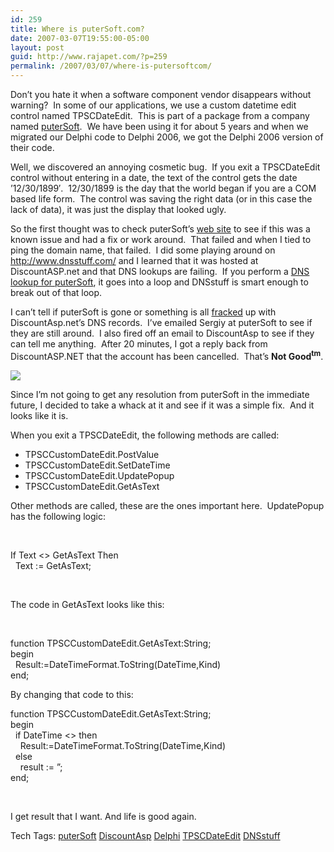 ```yaml
---
id: 259
title: Where is puterSoft.com?
date: 2007-03-07T19:55:00-05:00
layout: post
guid: http://www.rajapet.com/?p=259
permalink: /2007/03/07/where-is-putersoftcom/
---
```

Don&#8217;t you hate it when a software component vendor disappears without warning?  In some of our applications, we use a custom datetime edit control named TPSCDateEdit.  This is part of a package from a company named [puterSoft](http://www.putersoft.com/).  We have been using it for about 5 years and when we migrated our Delphi code to Delphi 2006, we got the Delphi 2006 version of their code.

Well, we discovered an annoying cosmetic bug.  If you exit a TPSCDateEdit control without entering in a date, the text of the control gets the date &#8217;12/30/1899&#8242;.  12/30/1899 is the day that the world began if you are a COM based life form.  The control was saving the right data (or in this case the lack of data), it was just the display that looked ugly.

So the first thought was to check puterSoft&#8217;s [web site](http://www.putersoft.com/) to see if this was a known issue and had a fix or work around.  That failed and when I tied to ping the domain name, that failed.  I did some playing around on <http://www.dnsstuff.com/> and I learned that it was hosted at DiscountASP.net and that DNS lookups are failing.  If you perform a <a title="DNS Lookup: putersoft.com A record" href="http://www.dnsstuff.com/tools/lookup.ch?name=putersoft.com&#038;type=A" target="_blank">DNS lookup for puterSoft</a>, it goes into a loop and DNSstuff is smart enough to break out of that loop. 

I can&#8217;t tell if puterSoft is gone or something is all [fracked](http://en.wikipedia.org/wiki/Frack) up with DiscountAsp.net&#8217;s DNS records.  I&#8217;ve emailed Sergiy at puterSoft to see if they are still around.  I also fired off an email to DiscountAsp to see if they can tell me anything.  After 20 minutes, I got a reply back from DiscountASP.NET that the account has been cancelled.  That&#8217;s **Not Good<sup>tm</sup>**.

<a href="http://img50.imageshack.us/my.php?image=churchsignyc2.jpg" target="_blank"><img src="https://i2.wp.com/img50.imageshack.us/img50/4026/churchsignyc2.th.jpg?w=680" border="0"  /></a> 

Since I&#8217;m not going to get any resolution from puterSoft in the immediate future, I decided to take a whack at it and see if it was a simple fix.  And it looks like it is.

When you exit a TPSCDateEdit, the following methods are called:

  * TPSCCustomDateEdit.PostValue 
  * TPSCCustomDateEdit.SetDateTime 
  * TPSCCustomDateEdit.UpdatePopup 
  * TPSCCustomDateEdit.GetAsText

Other methods are called, these are the ones important here.  UpdatePopup has the following logic:

 

<div>
  <span>If Text </span><span><></span><span> GetAsText Then<br />  Text :</span><span>=</span><span> GetAsText;</span>
</div>

 

The code in GetAsText looks like this:

  

<div>
  <span>function</span><span> TPSCCustomDateEdit.GetAsText:String; </span><span><br />begin<br /></span><span>  Result:</span><span>=</span><span>DateTimeFormat.ToString(DateTime,Kind) </span><span><br />end</span><span>; </span>
</div></p> 

By changing that code to this:

<div>
  <span>function</span><span> TPSCCustomDateEdit.GetAsText:String; </span>
</div>

<div>
  <span></span><span>begin</span><span> </span>
</div>

<div>
  <span></span><span>  if</span><span> DateTime </span><span><></span><span> </span><span></span><span> </span><span>then</span><span> </span>
</div>

<div>
  <span>    Result:</span><span>=</span><span>DateTimeFormat.ToString(DateTime,Kind) </span>
</div>

<div>
  <span></span><span>  else</span><span> </span>
</div>

<div>
  <span>    result :</span><span>=</span><span> </span><span>&#8221;</span><span>; </span>
</div>

<div>
  <span></span><span>end</span><span>; </span>
</div>

 

I get result that I want. And life is good again.

<div>
  Tech Tags: <a href="http://technorati.com/tag/puterSoft" rel="tag">puterSoft</a> <a href="http://technorati.com/tag/DiscountAsp" rel="tag">DiscountAsp</a> <a href="http://technorati.com/tag/Delphi" rel="tag">Delphi</a> <a href="http://technorati.com/tag/TPSCDateEdit" rel="tag">TPSCDateEdit</a> <a href="http://technorati.com/tag/DNSstuff" rel="tag">DNSstuff</a>
</div>
